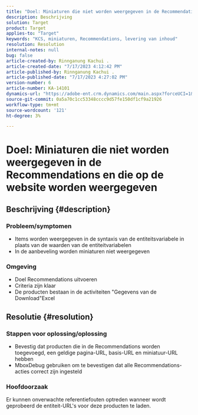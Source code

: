 ```yaml
---
title: "Doel: Miniaturen die niet worden weergegeven in de Recommendations, worden weergegeven op de website."
description: Beschrijving
solution: Target
product: Target
applies-to: "Target"
keywords: "KCS, miniaturen, Recommendations, levering van inhoud"
resolution: Resolution
internal-notes: null
bug: false
article-created-by: Rinnganung Kachui .
article-created-date: "7/17/2023 4:12:42 PM"
article-published-by: Rinnganung Kachui .
article-published-date: "7/17/2023 4:27:02 PM"
version-number: 6
article-number: KA-14101
dynamics-url: "https://adobe-ent.crm.dynamics.com/main.aspx?forceUCI=1&pagetype=entityrecord&etn=knowledgearticle&id=80efc5c0-bc24-ee11-9cbe-6045bd006268"
source-git-commit: 0a5a70c1cc53348cccc9d57fe150df1cf9a21926
workflow-type: tm+mt
source-wordcount: '121'
ht-degree: 3%

---
```


# Doel: Miniaturen die niet worden weergegeven in de Recommendations en die op de website worden weergegeven

## Beschrijving {#description}




### Probleem/symptomen



- Items worden weergegeven in de syntaxis van de entiteitsvariabele in plaats van de waarden van de entiteitvariabelen
- In de aanbeveling worden miniaturen niet weergegeven




### Omgeving



- Doel Recommendations uitvoeren
- Criteria zijn klaar
- De producten bestaan in de activiteiten &quot;Gegevens van de Download&quot;Excel



## Resolutie {#resolution}




### Stappen voor oplossing/oplossing



- Bevestig dat producten die in de Recommendations worden toegevoegd, een geldige pagina-URL, basis-URL en miniatuur-URL hebben
- MboxDebug gebruiken om te bevestigen dat alle Recommendations-acties correct zijn ingesteld




### Hoofdoorzaak



Er kunnen onverwachte referentiefouten optreden wanneer wordt geprobeerd de entiteit-URL&#39;s voor deze producten te laden.
